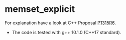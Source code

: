 # memset_explicit
For explanation have a look at C++ Proposal [P1315R6](https://github.com/ojeda/secure_clear).
*  The code is tested with g++ 10.1.0 (C++17 standard).